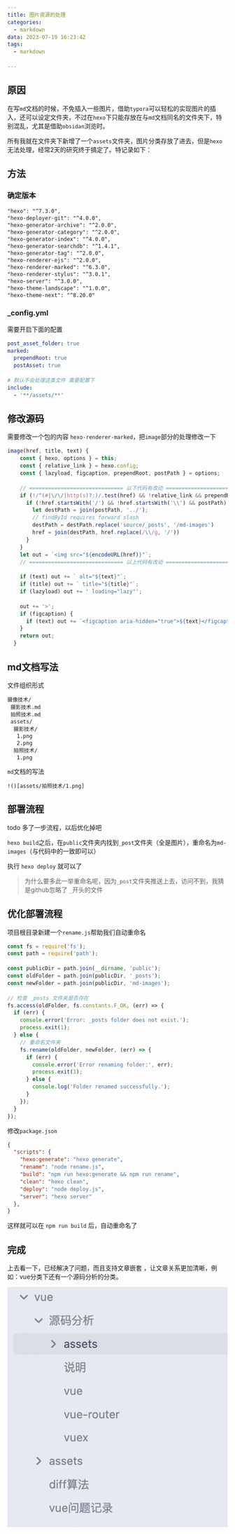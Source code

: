 ```yaml
---
title: 图片资源的处理
categories: 
  - markdown
data: 2023-07-19 16:23:42
tags: 
  - markdown

---
```


## 原因

 在写`md`文档的时候，不免插入一些图片，借助`typora`可以轻松的实现图片的插入，还可以设定文件夹，不过在`hexo`下只能存放在与`md`文档同名的文件夹下，特别混乱，尤其是借助`obsidan`浏览时。

 所有我就在文件夹下新增了一个`assets`文件夹，图片分类存放了进去，但是`hexo`无法处理，经常2天的研究终于搞定了。特记录如下：

## 方法

### 确定版本

```
"hexo": "^7.3.0",
"hexo-deployer-git": "^4.0.0",
"hexo-generator-archive": "^2.0.0",
"hexo-generator-category": "^2.0.0",
"hexo-generator-index": "^4.0.0",
"hexo-generator-searchdb": "^1.4.1",
"hexo-generator-tag": "^2.0.0",
"hexo-renderer-ejs": "^2.0.0",
"hexo-renderer-marked": "^6.3.0",
"hexo-renderer-stylus": "^3.0.1",
"hexo-server": "^3.0.0",
"hexo-theme-landscape": "^1.0.0",
"hexo-theme-next": "^8.20.0"
```

### \_config.yml

需要开启下面的配置

```yaml
post_asset_folder: true
marked:
  prependRoot: true
  postAsset: true

# 默认不会处理这类文件 需要配置下
include:
  - '**/assets/**'

```

## 修改源码

需要修改一个包的内容 `hexo-renderer-marked`，把`image`部分的处理修改一下

```JavaScript
image(href, title, text) {
    const { hexo, options } = this;
    const { relative_link } = hexo.config;
    const { lazyload, figcaption, prependRoot, postPath } = options;
    
    // ============================== 以下代码有改动 ==============================
    if (!/^(#|\/\/|http(s)?:)/.test(href) && !relative_link && prependRoot) {
      if (!href.startsWith('/') && !href.startsWith('\\') && postPath) {
        let destPath = join(postPath, '../');
        // findById requires forward slash
        destPath = destPath.replace('source/_posts', '/md-images')
        href = join(destPath, href.replace(/\\/g, '/'))
      }
    }
    let out = `<img src="${encodeURL(href)}"`;
    // ============================== 以上代码有改动 ==============================
  
    if (text) out += ` alt="${text}"`;
    if (title) out += ` title="${title}"`;
    if (lazyload) out += ' loading="lazy"';
  
    out += '>';
    if (figcaption) {
      if (text) out += `<figcaption aria-hidden="true">${text}</figcaption>`;
    }
    return out;
  }
```

## md文档写法

文件组织形式

```
摄像技术/
 摄影技术.md
 拍照技术.md
 assets/
  摄影技术/
   1.png
   2.png
  拍照技术/
   1.png
```

`md`文档的写法

`!()[assets/拍照技术/1.png]`

## 部署流程

todo 多了一步流程，以后优化掉吧

`hexo build`之后，在`public`文件夹内找到`_post`文件夹（全是图片），重命名为`md-images`（与代码中的一致即可以）

执行 `hexo deploy` 就可以了

> 为什么要多此一举重命名呢，因为`_post`文件夹推送上去，访问不到，我猜是github忽略了 `_`开头的文件

## 优化部署流程

项目根目录新建一个`rename.js`帮助我们自动重命名

```javascript
const fs = require('fs');
const path = require('path');

const publicDir = path.join(__dirname, 'public');
const oldFolder = path.join(publicDir, '_posts');
const newFolder = path.join(publicDir, 'md-images');

// 检查 _posts 文件夹是否存在
fs.access(oldFolder, fs.constants.F_OK, (err) => {
  if (err) {
    console.error('Error: _posts folder does not exist.');
    process.exit(1);
  } else {
    // 重命名文件夹
    fs.rename(oldFolder, newFolder, (err) => {
      if (err) {
        console.error('Error renaming folder:', err);
        process.exit(1);
      } else {
        console.log('Folder renamed successfully.');
      }
    });
  }
});
```

修改`package.json`

```json
{
  "scripts": {
    "hexo:generate": "hexo generate",
    "rename": "node rename.js",
    "build": "npm run hexo:generate && npm run rename",
    "clean": "hexo clean",
    "deploy": "node deploy.js",
    "server": "hexo server"
  },
}
```

这样就可以在 `npm run build` 后，自动重命名了

## 完成

上去看一下，已经解决了问题，而且支持文章嵌套 ，让文章关系更加清晰，例如：vue分类下还有一个源码分析的分类。

![image-20240719164530109](assets/图片资源的处理/image-20240719164530109.png)
